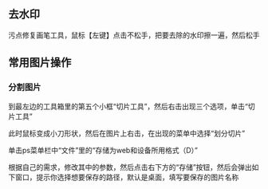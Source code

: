 ## 去水印

污点修复画笔工具，鼠标【左键】点击不松手，把要去除的水印擦一遍，然后松手

## 常用图片操作

### 分割图片

到最左边的工具箱里的第五个小框“切片工具”，然后右击出现三个选项，单击“切片工具”

此时鼠标变成小刀形状，然后在图片上右击，在出现的菜单中选择“划分切片”

单击ps菜单栏中“文件”里的“存储为web和设备所用格式（D）”

根据自己的需求，修改其中的参数，然后点击右下方的“存储”按钮，然后会弹出如下窗口，提示你选择想要保存的路径，默认是桌面，填写要保存的图片名称